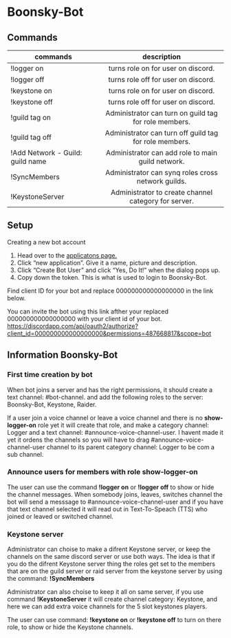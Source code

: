 # Boonsky-Bot

## Commands
| commands                                  | description                                           |
| ----------------------------------------- |:-----------------------------------------------------:|
| !logger on                                | turns role on for user on discord.                    |
| !logger off                               | turns role off for user on discord.                   |
| !keystone on                              | turns role on for user on discord.                    |
| !keystone off                             | turns role off for user on discord.                   |
| !guild tag on                             | Administrator can turn on guild tag for role members. |
| !guild tag off                            | Administrator can turn off guild tag for role members.|
| !Add Network - Guild:  guild name         | Administrator can add role to main guild network.     |
| !SyncMembers                              | Administrator can synq roles cross network guilds.    |
| !KeystoneServer                           | Administrator to create channel category for server.  |


## Setup
Creating a new bot account

1. Head over to the [applicatons page.](https://discordapp.com/developers/applications/me) 
2. Click “new application”. Give it a name, picture and description.
3. Click “Create Bot User” and click “Yes, Do It!” when the dialog pops up.
4. Copy down the token. This is what is used to login to Boonsky-Bot.

Find client ID for your bot and replace 000000000000000000 in the link below.

You can invite the bot using this link afther your replaced 000000000000000000 with your client id of your bot.
https://discordapp.com/api/oauth2/authorize?client_id=000000000000000000&permissions=487668817&scope=bot

## Information Boonsky-Bot

### First time creation by bot
When bot joins a server and has the right permissions, it should create a text channel: #bot-channel. and add the following roles to the server: Boonsky-Bot, Keystone, Raider.

If a user join a voice channel or leave a voice channel and there is no **show-logger-on** role yet it will create that role, and make a category channel: Logger and a text channel: #announce-voice-channel-user.
I havent made it yet it ordens the channels so you will have to drag #announce-voice-channel-user channel to its parent category channel: Logger to be com a sub channel.

### Announce users for members with role show-logger-on
The user can use the command **!logger on** or **!logger off** to show or hide the channel messages.
When somebody joins, leaves, switches channel the bot will send a messsage to #announce-voice-channel-user and if you have that text channel selected it will read out in Text-To-Speach (TTS) who joined or leaved or switched channel.

### Keystone server
Administrator can choise to make a difrent Keystone server, or keep the channels on the same discord server or use both ways.
The idea is that if you do the difrent Keystone server thing the roles get set to the members that are on the guild server or raid server from the keystone server by using the command: **!SyncMembers**

Administrator can also choise to keep it all on same server, if you use command **!KeystoneServer** it will create channel category: Keystone, and here we can add extra voice channels for the 5 slot keystones players.  

The user can use command: **!keystone on** or **!keystone off** to turn on there role, to show or hide the Keystone channels.
